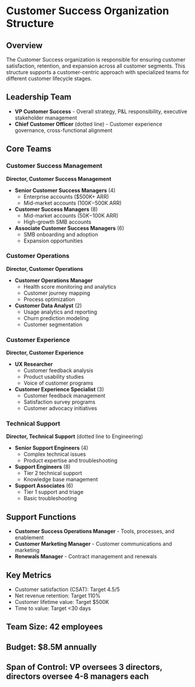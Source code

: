 # Customer Success Organization Structure

## Overview
The Customer Success organization is responsible for ensuring customer satisfaction, retention, and expansion across all customer segments. This structure supports a customer-centric approach with specialized teams for different customer lifecycle stages.

## Leadership Team
- **VP Customer Success** - Overall strategy, P&L responsibility, executive stakeholder management
- **Chief Customer Officer** (dotted line) - Customer experience governance, cross-functional alignment

## Core Teams

### Customer Success Management
**Director, Customer Success Management**
- **Senior Customer Success Managers** (4)
  - Enterprise accounts ($500K+ ARR)
  - Mid-market accounts ($100K-$500K ARR)
- **Customer Success Managers** (8)
  - Mid-market accounts ($50K-$100K ARR)
  - High-growth SMB accounts
- **Associate Customer Success Managers** (6)
  - SMB onboarding and adoption
  - Expansion opportunities

### Customer Operations
**Director, Customer Operations**
- **Customer Operations Manager**
  - Health score monitoring and analytics
  - Customer journey mapping
  - Process optimization
- **Customer Data Analyst** (2)
  - Usage analytics and reporting
  - Churn prediction modeling
  - Customer segmentation

### Customer Experience
**Director, Customer Experience**
- **UX Researcher**
  - Customer feedback analysis
  - Product usability studies
  - Voice of customer programs
- **Customer Experience Specialist** (3)
  - Customer feedback management
  - Satisfaction survey programs
  - Customer advocacy initiatives

### Technical Support
**Director, Technical Support** (dotted line to Engineering)
- **Senior Support Engineers** (4)
  - Complex technical issues
  - Product expertise and troubleshooting
- **Support Engineers** (8)
  - Tier 2 technical support
  - Knowledge base management
- **Support Associates** (6)
  - Tier 1 support and triage
  - Basic troubleshooting

## Support Functions
- **Customer Success Operations Manager** - Tools, processes, and enablement
- **Customer Marketing Manager** - Customer communications and marketing
- **Renewals Manager** - Contract management and renewals

## Key Metrics
- Customer satisfaction (CSAT): Target 4.5/5
- Net revenue retention: Target 110%
- Customer lifetime value: Target $500K
- Time to value: Target <30 days

## Team Size: 42 employees
## Budget: $8.5M annually
## Span of Control: VP oversees 3 directors, directors oversee 4-8 managers each

